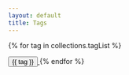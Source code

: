```yaml
---
layout: default
title: Tags
---
```


{% for tag in collections.tagList %}

<span>
    <a href="/tags/{{ tag }}" class="no-underline"><button class="font-semibold py-2 px-4 mr-4 mb-4 rounded-full text-white dark:text-gray-900 bg-primary-400 hover:bg-primary-500 dark:hover:bg-primary-300">
        {{ tag }}
    </button>
    </a>
</span>
{% endfor %}
